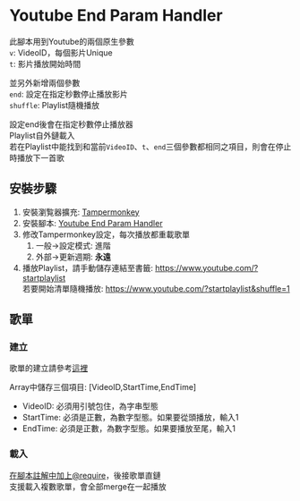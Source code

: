 ﻿# Youtube End Param Handler

此腳本用到Youtube的兩個原生參數\
`v`: VideoID，每個影片Unique\
`t`: 影片播放開始時間

並另外新增兩個參數\
`end`: 設定在指定秒數停止播放影片\
`shuffle`: Playlist隨機播放

設定end後會在指定秒數停止播放器\
Playlist自外鏈載入\
若在Playlist中能找到和當前`VideoID`、`t`、`end`三個參數都相同之項目，則會在停止時播放下一首歌

## 安裝步驟
1. 安裝瀏覧器擴充: [Tampermonkey](https://www.tampermonkey.net/)
2. 安裝腳本: [Youtube End Param Handler](https://github.com/jim60105/TampermonkeyScript/raw/main/Youtube%20End%20Param%20Handler/YoutubeEndParamHandler.user.js)
3. 修改Tampermonkey設定，每次播放都重載歌單
	1. 一般→設定模式: 進階
	2. 外部→更新週期: **永遠**
4. 播放Playlist，請手動儲存連結至書籤: https://www.youtube.com/?startplaylist \
若要開始清單隨機播放: https://www.youtube.com/?startplaylist&shuffle=1

## 歌單
### 建立
歌單的建立請參考[這裡](Youtube%20End%20Param%20Handler/QuonTamaPlaylist.js)

Array中儲存三個項目: [VideoID,StartTime,EndTime]

* VideoID: 必須用引號包住，為字串型態
* StartTime: 必須是正數，為數字型態。如果要從頭播放，輸入1
* EndTime: 必須是正數，為數字型態。如果要播放至尾，輸入1

### 載入
[在腳本註解中加上@require](Youtube%20End%20Param%20Handler/YoutubeEndParamHandler.user.js#L10)，後接歌單直鏈\
支援載入複數歌單，會全部merge在一起播放
